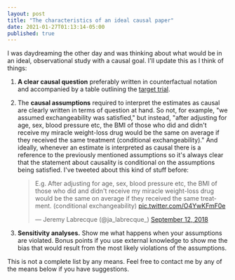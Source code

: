 ```yaml
---
layout: post
title: "The characteristics of an ideal causal paper"
date: 2021-01-27T01:13:14-05:00
published: true
---
```


I was daydreaming the other day and was thinking about what would be in an ideal, observational study with a causal goal. I'll update this as I think of things:

1) **A clear causal question** preferably written in counterfactual notation and accompanied by a table outlining the [target trial](https://www.ncbi.nlm.nih.gov/pmc/articles/PMC5550532/).       




2) The **causal assumptions** required to interpret the estimates as causal are clearly written in terms of question at hand. So not, for example, "we assumed exchangeability was satisfied," but instead, "after adjusting for age, sex, blood pressure etc, the BMI of those who did and didn't receive my miracle weight-loss drug would be the same on average if they received the same treatment (conditional exchangeability)." And ideally, whenever an estimate is interpreted as causal there is a reference to the previously mentioned assumptions so it's always clear that the statement about causality is conditional on the assumptions being satisfied. I've tweeted about this kind of stuff before:  <blockquote class="twitter-tweet"><p lang="en" dir="ltr">E.g. After adjusting for age, sex, blood pressure etc, the BMI of those who did and didn&#39;t receive my miracle weight-loss drug would be the same on average if they received the same treatment. (conditional exchangeability) <a href="https://t.co/O4YwKFmF0e">pic.twitter.com/O4YwKFmF0e</a></p>&mdash; Jeremy Labrecque (@ja_labrecque_) <a href="https://twitter.com/ja_labrecque_/status/1039951782259118082?ref_src=twsrc%5Etfw">September 12, 2018</a></blockquote> <script async src="https://platform.twitter.com/widgets.js" charset="utf-8"></script>


3) **Sensitivity analyses.** Show me what happens when your assumptions are violated. Bonus points if you use external knowledge to show me the bias that would result from the most likely violations of the assumptions. 

This is not a complete list by any means. Feel free to contact me by any of the means below if you have suggestions.



